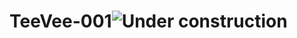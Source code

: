 # TeeVee-001![Under construction](https://github.com/St3p40/TeeVee-001/assets/26786944/e5d326f9-f05e-46d2-96be-4da4b5ef08cf)
